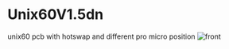 # Unix60V1.5dn
unix60 pcb with hotswap and different pro micro position 
![front](https://user-images.githubusercontent.com/94244333/236820876-8bfb7b03-acb3-4e84-9a65-3cde3fec07d0.PNG)
